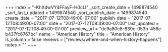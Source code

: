 +++
index = "-KhXdwVY4FFayF-H0cLl"
_sort_create_date = 1499874540
_sort_last_updated = 1499874540
_sort_publish_date = 1499874540
create_date = "2017-07-12T08:49:00-07:00"
publish_date = "2017-07-12T08:49:00-07:00"
date = "2017-07-12T08:49:00-07:00"
last_updated = "2017-07-12T08:49:00-07:00"
preview_url = "dc9a80e8-839c-053b-456e-b437fc6767bc"
name = "American History"
title = "American History"
is_column = false
reviews = ["reviews/where-and-when-history-happens"]
notes = ""
+++

